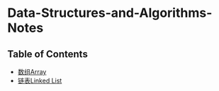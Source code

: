 # Data-Structures-and-Algorithms-Notes
## Table of Contents
* [数组Array](https://github.com/ForHHeart/Data-Structures-and-Algorithms-Notes/blob/main/1.%E6%95%B0%E7%BB%84Array.ipynb)
* [链表Linked List]()
